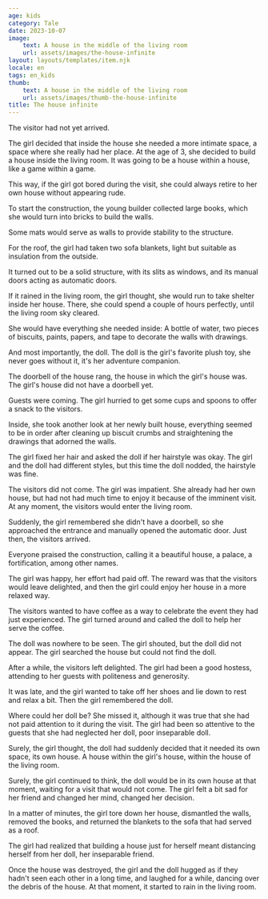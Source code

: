 ```yaml
---
age: kids
category: Tale
date: 2023-10-07
image:
    text: A house in the middle of the living room
    url: assets/images/the-house-infinite
layout: layouts/templates/item.njk
locale: en
tags: en_kids
thumb:
    text: A house in the middle of the living room
    url: assets/images/thumb-the-house-infinite
title: The house infinite
---
```


The visitor had not yet arrived.

The girl decided that inside the house she needed a more intimate space, a space where she really had her place. At the age of 3, she decided to build a house inside the living room. It was going to be a house within a house, like a game within a game.

This way, if the girl got bored during the visit, she could always retire to her own house without appearing rude.

To start the construction, the young builder collected large books, which she would turn into bricks to build the walls.

Some mats would serve as walls to provide stability to the structure.

For the roof, the girl had taken two sofa blankets, light but suitable as insulation from the outside.

It turned out to be a solid structure, with its slits as windows, and its manual doors acting as automatic doors.

If it rained in the living room, the girl thought, she would run to take shelter inside her house. There, she could spend a couple of hours perfectly, until the living room sky cleared.

She would have everything she needed inside: A bottle of water, two pieces of biscuits, paints, papers, and tape to decorate the walls with drawings.

And most importantly, the doll. The doll is the girl's favorite plush toy, she never goes without it, it's her adventure companion.

The doorbell of the house rang, the house in which the girl's house was. The girl's house did not have a doorbell yet.

Guests were coming. The girl hurried to get some cups and spoons to offer a snack to the visitors.

Inside, she took another look at her newly built house, everything seemed to be in order after cleaning up biscuit crumbs and straightening the drawings that adorned the walls.

The girl fixed her hair and asked the doll if her hairstyle was okay. The girl and the doll had different styles, but this time the doll nodded, the hairstyle was fine.

The visitors did not come. The girl was impatient. She already had her own house, but had not had much time to enjoy it because of the imminent visit. At any moment, the visitors would enter the living room.

Suddenly, the girl remembered she didn't have a doorbell, so she approached the entrance and manually opened the automatic door.
Just then, the visitors arrived.

Everyone praised the construction, calling it a beautiful house, a palace, a fortification, among other names.

The girl was happy, her effort had paid off. The reward was that the visitors would leave delighted, and then the girl could enjoy her house in a more relaxed way.

The visitors wanted to have coffee as a way to celebrate the event they had just experienced. The girl turned around and called the doll to help her serve the coffee.

The doll was nowhere to be seen. The girl shouted, but the doll did not appear. The girl searched the house but could not find the doll.

After a while, the visitors left delighted. The girl had been a good hostess, attending to her guests with politeness and generosity.

It was late, and the girl wanted to take off her shoes and lie down to rest and relax a bit. Then the girl remembered the doll.

Where could her doll be? She missed it, although it was true that she had not paid attention to it during the visit. The girl had been so attentive to the guests that she had neglected her doll, poor inseparable doll.

Surely, the girl thought, the doll had suddenly decided that it needed its own space, its own house. A house within the girl's house, within the house of the living room.

Surely, the girl continued to think, the doll would be in its own house at that moment, waiting for a visit that would not come. The girl felt a bit sad for her friend and changed her mind, changed her decision.

In a matter of minutes, the girl tore down her house, dismantled the walls, removed the books, and returned the blankets to the sofa that had served as a roof.

The girl had realized that building a house just for herself meant distancing herself from her doll, her inseparable friend.

Once the house was destroyed, the girl and the doll hugged as if they hadn't seen each other in a long time, and laughed for a while, dancing over the debris of the house.
At that moment, it started to rain in the living room.